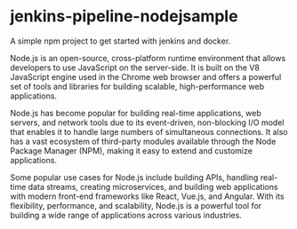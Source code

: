 # jenkins-pipeline-nodejsample

A simple npm project to get started with jenkins and docker.

Node.js is an open-source, cross-platform runtime environment that allows developers to use JavaScript on the server-side. It is built on the V8 JavaScript engine used in the Chrome web browser and offers a powerful set of tools and libraries for building scalable, high-performance web applications.

Node.js has become popular for building real-time applications, web servers, and network tools due to its event-driven, non-blocking I/O model that enables it to handle large numbers of simultaneous connections. It also has a vast ecosystem of third-party modules available through the Node Package Manager (NPM), making it easy to extend and customize applications.

Some popular use cases for Node.js include building APIs, handling real-time data streams, creating microservices, and building web applications with modern front-end frameworks like React, Vue.js, and Angular. With its flexibility, performance, and scalability, Node.js is a powerful tool for building a wide range of applications across various industries.
